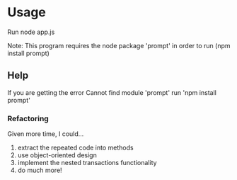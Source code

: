 # Usage
Run node app.js

Note: This program requires the node package 'prompt' in order to run (npm install prompt)

## Help

If you are getting the error Cannot find module 'prompt'
run 'npm install prompt'

### Refactoring

Given more time, I could...
1) extract the repeated code into methods
2) use object-oriented design
3) implement the nested transactions functionality
4) do much more!
